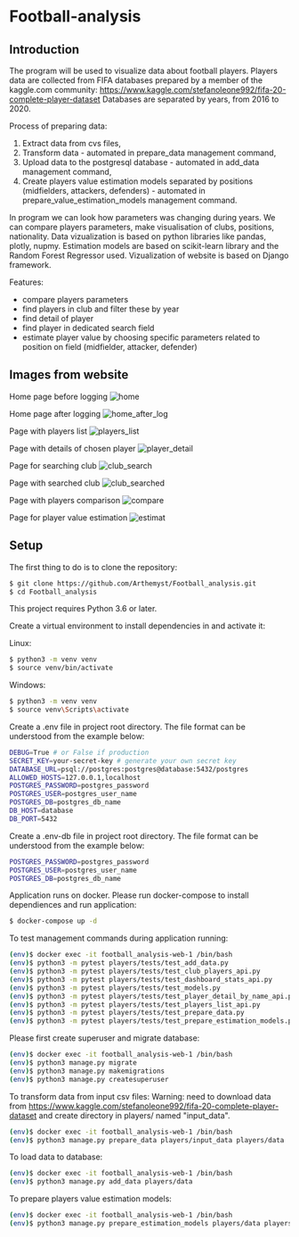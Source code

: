 # Football-analysis

## Introduction

The program will be used to visualize data about football players. 
Players data are collected from FIFA databases prepared by a member of the kaggle.com community: https://www.kaggle.com/stefanoleone992/fifa-20-complete-player-dataset
Databases are separated by years, from 2016 to 2020.

Process of preparing data:
1. Extract data from cvs files,
2. Transform data - automated in prepare_data management command,
3. Upload data to the postgresql database - automated in add_data management command,
4. Create players value estimation models separated by positions (midfielders, attackers, defenders) - automated in prepare_value_estimation_models management command.

In program we can look how parameters was changing during years. We can compare players parameters, make visualisation of clubs, positions, nationality.
Data vizualization is based on python libraries like pandas, plotly, nupmy.
Estimation models are based on scikit-learn library and the Random Forest Regressor used.
Vizualization of website is based on Django framework.

Features:
- compare players parameters
- find players in club and filter these by year
- find detail of player
- find player in dedicated search field
- estimate player value by choosing specific parameters related to position on field (midfielder, attacker, defender)

## Images from website

Home page before logging
![home](https://user-images.githubusercontent.com/59807704/180871565-3b0e32b4-247c-4477-a9da-93d00c733e13.png)

Home page after logging
![home_after_log](https://user-images.githubusercontent.com/59807704/180871959-8c1d1460-a4af-4cbc-b5cc-1ce2d6ada500.png)

Page with players list
![players_list](https://user-images.githubusercontent.com/59807704/180872045-0497ffae-3910-4aef-b15d-1d9e9476fbe9.png)

Page with details of chosen player
![player_detail](https://user-images.githubusercontent.com/59807704/180872320-25414485-3461-44af-8d40-70b27d8f9c68.png)

Page for searching club
![club_search](https://user-images.githubusercontent.com/59807704/180872401-d0be0544-2e38-4acf-8709-0047ae267f54.png)

Page with searched club
![club_searched](https://user-images.githubusercontent.com/59807704/180872500-4189fc4b-a127-495e-8f67-4c5d0daa7b7a.png)

Page with players comparison
![compare](https://user-images.githubusercontent.com/59807704/180872629-8b1b26f2-c9ca-4f78-ae46-ec193b1b1450.png)

Page for player value estimation
![estimat](https://user-images.githubusercontent.com/59807704/180872835-73fe3912-2a0b-4759-b89e-af274b8f71ee.png)

## Setup

The first thing to do is to clone the repository:

```sh
$ git clone https://github.com/Arthemyst/Football_analysis.git
$ cd Football_analysis
```

This project requires Python 3.6 or later.

Create a virtual environment to install dependencies in and activate it:

Linux:
```sh
$ python3 -m venv venv
$ source venv/bin/activate
```

Windows:
```sh
$ python3 -m venv venv
$ source venv\Scripts\activate
```

Create a .env file in project root directory. The file format can be understood from the example below:
```sh
DEBUG=True # or False if production
SECRET_KEY=your-secret-key # generate your own secret key
DATABASE_URL=psql://postgres:postgres@database:5432/postgres
ALLOWED_HOSTS=127.0.0.1,localhost
POSTGRES_PASSWORD=postgres_password
POSTGRES_USER=postgres_user_name
POSTGRES_DB=postgres_db_name
DB_HOST=database
DB_PORT=5432
```

Create a .env-db file in project root directory. The file format can be understood from the example below:
```sh
POSTGRES_PASSWORD=postgres_password
POSTGRES_USER=postgres_user_name
POSTGRES_DB=postgres_db_name
```

Application runs on docker. Please run docker-compose to install dependiences and run application:
```sh
$ docker-compose up -d
```

To test management commands during application running:


```sh
(env)$ docker exec -it football_analysis-web-1 /bin/bash
(env)$ python3 -m pytest players/tests/test_add_data.py
(env)$ python3 -m pytest players/tests/test_club_players_api.py
(env)$ python3 -m pytest players/tests/test_dashboard_stats_api.py
(env)$ python3 -m pytest players/tests/test_models.py
(env)$ python3 -m pytest players/tests/test_player_detail_by_name_api.py
(env)$ python3 -m pytest players/tests/test_players_list_api.py
(env)$ python3 -m pytest players/tests/test_prepare_data.py
(env)$ python3 -m pytest players/tests/test_prepare_estimation_models.py
```

Please first create superuser and migrate database:
```sh
(env)$ docker exec -it football_analysis-web-1 /bin/bash
(env)$ python3 manage.py migrate
(env)$ python3 manage.py makemigrations
(env)$ python3 manage.py createsuperuser
```

To transform data from input csv files:
Warning: need to download data from https://www.kaggle.com/stefanoleone992/fifa-20-complete-player-dataset and create directory in players/ named "input_data".
```sh
(env)$ docker exec -it football_analysis-web-1 /bin/bash
(env)$ python3 manage.py prepare_data players/input_data players/data
```

To load data to database:
```sh
(env)$ docker exec -it football_analysis-web-1 /bin/bash
(env)$ python3 manage.py add_data players/data
```
To prepare players value estimation models:
```sh
(env)$ docker exec -it football_analysis-web-1 /bin/bash
(env)$ python3 manage.py prepare_estimation_models players/data players/models
```
